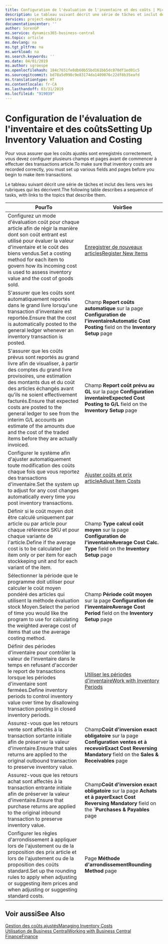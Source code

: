 ```yaml
---
title: Configuration de l'évaluation de l'inventaire et des coûts | Microsoft Docs
description: Le tableau suivant décrit une série de tâches et inclut des liens vers les rubriques qui les décrivent.
services: project-madeira
documentationcenter: ''
author: SorenGP
ms.service: dynamics365-business-central
ms.topic: article
ms.devlang: na
ms.tgt_pltfrm: na
ms.workload: na
ms.search.keywords: ''
ms.date: 04/01/2019
ms.author: sgroespe
ms.openlocfilehash: 184c7651fe8db60b55bd161bb5dc870df1ed01c5
ms.sourcegitcommit: bd78a5d990c9e83174da1409076c22df8b35eafd
ms.translationtype: HT
ms.contentlocale: fr-CA
ms.lasthandoff: 03/31/2019
ms.locfileid: "919039"
---
```

# <a name="setting-up-inventory-valuation-and-costing"></a><span data-ttu-id="f9ad1-103">Configuration de l'évaluation de l'inventaire et des coûts</span><span class="sxs-lookup"><span data-stu-id="f9ad1-103">Setting Up Inventory Valuation and Costing</span></span>
<span data-ttu-id="f9ad1-104">Pour vous assurer que les coûts ajustés sont enregistrés correctement, vous devez configurer plusieurs champs et pages avant de commencer à effectuer des transactions article.</span><span class="sxs-lookup"><span data-stu-id="f9ad1-104">To make sure that inventory costs are recorded correctly, you must set up various fields and pages before you begin to make item transactions.</span></span>

<span data-ttu-id="f9ad1-105">Le tableau suivant décrit une série de tâches et inclut des liens vers les rubriques qui les décrivent.</span><span class="sxs-lookup"><span data-stu-id="f9ad1-105">The following table describes a sequence of tasks, with links to the topics that describe them.</span></span>

|<span data-ttu-id="f9ad1-106">**Pour**</span><span class="sxs-lookup"><span data-stu-id="f9ad1-106">**To**</span></span>|<span data-ttu-id="f9ad1-107">**Voir**</span><span class="sxs-lookup"><span data-stu-id="f9ad1-107">**See**</span></span>|  
|------------|-------------|  
|<span data-ttu-id="f9ad1-108">Configurez un mode d'évaluation coût pour chaque article afin de régir la manière dont son coût entrant est utilisé pour évaluer la valeur d'inventaire et le coût des biens vendus.</span><span class="sxs-lookup"><span data-stu-id="f9ad1-108">Set a costing method for each item to govern how its incoming cost is used to assess inventory value and the cost of goods sold.</span></span>|[<span data-ttu-id="f9ad1-109">Enregistrer de nouveaux articles</span><span class="sxs-lookup"><span data-stu-id="f9ad1-109">Register New Items</span></span>](inventory-how-register-new-items.md)|  
|<span data-ttu-id="f9ad1-110">S'assurer que les coûts sont automatiquement reportés dans le grand livre lorsqu'une transaction d'inventaire est reportée.</span><span class="sxs-lookup"><span data-stu-id="f9ad1-110">Ensure that the cost is automatically posted to the general ledger whenever an inventory transaction is posted.</span></span>|<span data-ttu-id="f9ad1-111">Champ **Report coûts automatique** sur la page **Configuration de l'inventaire**</span><span class="sxs-lookup"><span data-stu-id="f9ad1-111">**Automatic Cost Posting** field on the **Inventory Setup** page</span></span>|  
|<span data-ttu-id="f9ad1-112">S'assurer que les coûts prévus sont reportés au grand livre afin de visualiser, à partir des comptes du grand livre provisoires, une estimation des montants dus et du coût des articles échangés avant qu'ils ne soient effectivement facturés.</span><span class="sxs-lookup"><span data-stu-id="f9ad1-112">Ensure that expected costs are posted to the general ledger to see from the interim G/L accounts an estimate of the amounts due and the cost of the traded items before they are actually invoiced.</span></span>|<span data-ttu-id="f9ad1-113">Champ **Report coût prévu au GL** sur la page **Configuration inventaire**</span><span class="sxs-lookup"><span data-stu-id="f9ad1-113">**Expected Cost Posting to G/L** field on the **Inventory Setup** page</span></span>|  
|<span data-ttu-id="f9ad1-114">Configurer le système afin d'ajuster automatiquement toute modification des coûts chaque fois que vous reportez des transactions d'inventaire.</span><span class="sxs-lookup"><span data-stu-id="f9ad1-114">Set the system up to adjust for any cost changes automatically every time you post inventory transactions.</span></span>|[<span data-ttu-id="f9ad1-115">Ajuster coûts et prix article</span><span class="sxs-lookup"><span data-stu-id="f9ad1-115">Adjust Item Costs</span></span>](inventory-how-adjust-item-costs.md)|  
|<span data-ttu-id="f9ad1-116">Définir si le coût moyen doit être calculé uniquement par article ou par article pour chaque référence SKU et pour chaque variante de l'article.</span><span class="sxs-lookup"><span data-stu-id="f9ad1-116">Define if the average cost is to be calculated per item only or per item for each stockkeping unit and for each variant of the item.</span></span>|<span data-ttu-id="f9ad1-117">Champ **Type calcul coût moyen** sur la page **Configuration de l'inventaire**</span><span class="sxs-lookup"><span data-stu-id="f9ad1-117">**Average Cost Calc. Type** field on the **Inventory Setup** page</span></span>|  
|<span data-ttu-id="f9ad1-118">Sélectionner la période que le programme doit utiliser pour calculer le coût moyen pondéré des articles qui utilisent la méthode évaluation stock Moyen.</span><span class="sxs-lookup"><span data-stu-id="f9ad1-118">Select the period of time you would like the program to use for calculating the weighted average cost of items that use the average costing method.</span></span>|<span data-ttu-id="f9ad1-119">Champ **Période coût moyen** sur la page **Configuration de l'inventaire**</span><span class="sxs-lookup"><span data-stu-id="f9ad1-119">**Average Cost Period** field on the **Inventory Setup** page</span></span>|  
|<span data-ttu-id="f9ad1-120">Définir des périodes d'inventaire pour contrôler la valeur de l'inventaire dans le temps en refusant d'accorder le report de transactions lorsque les périodes d'inventaire sont fermées.</span><span class="sxs-lookup"><span data-stu-id="f9ad1-120">Define inventory periods to control inventory value over time by disallowing transaction posting in closed inventory periods.</span></span>|[<span data-ttu-id="f9ad1-121">Utiliser les périodes d'inventaire</span><span class="sxs-lookup"><span data-stu-id="f9ad1-121">Work with Inventory Periods</span></span>](finance-how-to-work-with-inventory-periods.md)|  
|<span data-ttu-id="f9ad1-122">Assurez-vous que les retours vente sont affectés à la transaction sortante initiale afin de préserver la valeur d'inventaire.</span><span class="sxs-lookup"><span data-stu-id="f9ad1-122">Ensure that sales returns are applied to the original outbound transaction to preserve inventory value.</span></span>|<span data-ttu-id="f9ad1-123">Champ**Coût d'inversion exact obligatoire** sur la page **Configuration ventes et à recevoir**</span><span class="sxs-lookup"><span data-stu-id="f9ad1-123">**Exact Cost Reversing Mandatory** field on the **Sales & Receivables** page</span></span>|  
|<span data-ttu-id="f9ad1-124">Assurez-vous que les retours achat sont affectés à la transaction entrante initiale afin de préserver la valeur d'inventaire.</span><span class="sxs-lookup"><span data-stu-id="f9ad1-124">Ensure that purchase returns are applied to the original inbound transaction to preserve inventory value.</span></span>|<span data-ttu-id="f9ad1-125">Champ**Coût d'inversion exact obligatoire** sur la page **Achats et à payer**</span><span class="sxs-lookup"><span data-stu-id="f9ad1-125">**Exact Cost Reversing Mandatory** field on the **´Purchases & Payables** page</span></span>|
|<span data-ttu-id="f9ad1-126">Configurer les règles d'arrondissement à appliquer lors de l'ajustement ou de la proposition des prix article et lors de l'ajustement ou de la proposition des coûts standard.</span><span class="sxs-lookup"><span data-stu-id="f9ad1-126">Set up the rounding rules to apply when adjusting or suggesting item prices and when adjusting or suggesting standard costs.</span></span>|<span data-ttu-id="f9ad1-127">Page **Méthode d'arrondissement**</span><span class="sxs-lookup"><span data-stu-id="f9ad1-127">**Rounding Method** page</span></span>|  

## <a name="see-also"></a><span data-ttu-id="f9ad1-128">Voir aussi</span><span class="sxs-lookup"><span data-stu-id="f9ad1-128">See Also</span></span>  
[<span data-ttu-id="f9ad1-129">Gestion des coûts ajustés</span><span class="sxs-lookup"><span data-stu-id="f9ad1-129">Managing Inventory Costs</span></span>](finance-manage-inventory-costs.md)  
[<span data-ttu-id="f9ad1-130">Utilisation de Business Central</span><span class="sxs-lookup"><span data-stu-id="f9ad1-130">Working with Business Central</span></span>](ui-work-product.md)  
[<span data-ttu-id="f9ad1-131">Finance</span><span class="sxs-lookup"><span data-stu-id="f9ad1-131">Finance</span></span>](finance.md)  
